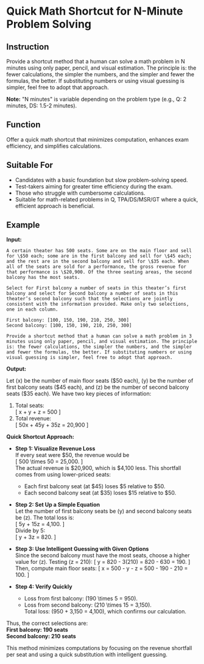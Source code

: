# Quick Math Shortcut for N-Minute Problem Solving

## Instruction
Provide a shortcut method that a human can solve a math problem in N minutes using only paper, pencil, and visual estimation. The principle is: the fewer calculations, the simpler the numbers, and the simpler and fewer the formulas, the better. If substituting numbers or using visual guessing is simpler, feel free to adopt that approach.

**Note:** "N minutes" is variable depending on the problem type (e.g., Q: 2 minutes, DS: 1.5-2 minutes).

## Function
Offer a quick math shortcut that minimizes computation, enhances exam efficiency, and simplifies calculations.

## Suitable For
- Candidates with a basic foundation but slow problem-solving speed.
- Test-takers aiming for greater time efficiency during the exam.
- Those who struggle with cumbersome calculations.
- Suitable for math-related problems in Q, TPA/DS/MSR/GT where a quick, efficient approach is beneficial.

## Example
**Input:**  
```
A certain theater has 500 seats. Some are on the main floor and sell for \$50 each; some are in the first balcony and sell for \$45 each; and the rest are in the second balcony and sell for \$35 each. When all of the seats are sold for a performance, the gross revenue for that performance is \$20,900. Of the three seating areas, the second balcony has the most seats.

Select for First balcony a number of seats in this theater’s first balcony and select for Second balcony a number of seats in this theater’s second balcony such that the selections are jointly consistent with the information provided. Make only two selections, one in each column.

First balcony: [100, 150, 190, 210, 250, 300]  
Second balcony: [100, 150, 190, 210, 250, 300]  

Provide a shortcut method that a human can solve a math problem in 3 minutes using only paper, pencil, and visual estimation. The principle is: the fewer calculations, the simpler the numbers, and the simpler and fewer the formulas, the better. If substituting numbers or using visual guessing is simpler, feel free to adopt that approach.
```

**Output:**  

Let \(x\) be the number of main floor seats (\$50 each), \(y\) be the number of first balcony seats (\$45 each), and \(z\) be the number of second balcony seats (\$35 each). We have two key pieces of information:
1. Total seats:  
   \[
   x + y + z = 500
   \]
2. Total revenue:  
   \[
   50x + 45y + 35z = 20,900
   \]

**Quick Shortcut Approach:**

- **Step 1: Visualize Revenue Loss**  
  If every seat were \$50, the revenue would be  
  \[
  500 \times 50 = 25,000.
  \]  
  The actual revenue is \$20,900, which is \$4,100 less. This shortfall comes from using lower-priced seats:
  - Each first balcony seat (at \$45) loses \$5 relative to \$50.
  - Each second balcony seat (at \$35) loses \$15 relative to \$50.

- **Step 2: Set Up a Simple Equation**  
  Let the number of first balcony seats be \(y\) and second balcony seats be \(z\). The total loss is:  
  \[
  5y + 15z = 4,100.
  \]  
  Divide by 5:  
  \[
  y + 3z = 820.
  \]

- **Step 3: Use Intelligent Guessing with Given Options**  
  Since the second balcony must have the most seats, choose a higher value for \(z\). Testing \(z = 210\):
  \[
  y = 820 - 3(210) = 820 - 630 = 190.
  \]  
  Then, compute main floor seats:
  \[
  x = 500 - y - z = 500 - 190 - 210 = 100.
  \]
  
- **Step 4: Verify Quickly**  
  - Loss from first balcony: \(190 \times 5 = 950\).  
  - Loss from second balcony: \(210 \times 15 = 3,150\).  
  Total loss: \(950 + 3,150 = 4,100\), which confirms our calculation.

Thus, the correct selections are:  
**First balcony: 190 seats**  
**Second balcony: 210 seats**

This method minimizes computations by focusing on the revenue shortfall per seat and using a quick substitution with intelligent guessing.
